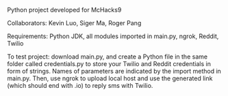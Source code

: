 Python project developed for McHacks9

Collaborators: Kevin Luo, Siger Ma, Roger Pang

Requirements: Python JDK, all modules imported in main.py, ngrok, Reddit, Twilio

To test project: download main.py, and create a Python file in the same folder called credentials.py to store your Twilio and Reddit credentials in form of strings. Names of parameters are indicated by the import method in main.py. Then, use ngrok to upload local host and use the generated link (which should end with .io) to reply sms with Twilio.
